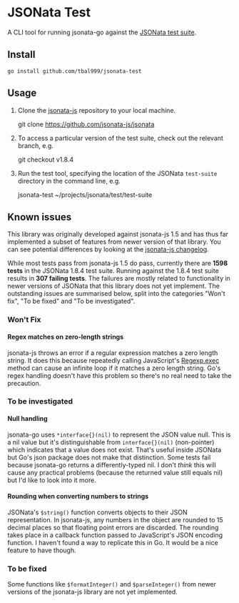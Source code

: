 # JSONata Test

A CLI tool for running jsonata-go against the [JSONata test suite](https://github.com/jsonata-js/jsonata/tree/master/test/test-suite).

## Install

    go install github.com/tbal999/jsonata-test

## Usage

1. Clone the [jsonata-js](https://github.com/jsonata-js/jsonata) repository to your local machine.

    git clone https://github.com/jsonata-js/jsonata

2. To access a particular version of the test suite, check out the relevant branch, e.g.

    git checkout v1.8.4

3. Run the test tool, specifying the location of the JSONata `test-suite` directory in the command line, e.g.

    jsonata-test ~/projects/jsonata/test/test-suite

## Known issues

This library was originally developed against jsonata-js 1.5 and has thus far implemented a subset of features from newer version of that library. You can see potential differences by looking at the [jsonata-js changelog](https://github.com/jsonata-js/jsonata/blob/master/CHANGELOG.md).

While most tests pass from jsonata-js 1.5 do pass, currently there are **1598 tests** in the JSONata 1.8.4 test suite. Running against the 1.8.4 test suite results in **307 failing tests**. The failures are mostly related to functionality in newer versions of JSONata that this library does not yet implement. The outstanding issues are summarised below, split into the categories "Won't fix", "To be fixed" and "To be investigated".

### Won't Fix

#### Regex matches on zero-length strings

jsonata-js throws an error if a regular expression matches a zero length string. It does this because repeatedly calling JavaScript's [Regexp.exec](https://developer.mozilla.org/en-US/docs/Web/JavaScript/Reference/Global_Objects/RegExp/exec) method can cause an infinite loop if it matches a zero length string. Go's regex handling doesn't have this problem so there's no real need to take the precaution.

### To be investigated

#### Null handling

jsonata-go uses `*interface{}(nil)` to represent the JSON value null. This is a nil value but it's distinguishable from `interface{}(nil)` (non-pointer) which indicates that a value does not exist. That's useful inside JSONata but Go's json package does not make that distinction. Some tests fail because jsonata-go returns a differently-typed nil. I don't *think* this will cause any practical problems (because the returned value still equals nil) but I'd like to look into it more.

#### Rounding when converting numbers to strings

JSONata's `$string()` function converts objects to their JSON representation. In jsonata-js, any numbers in the object are rounded to 15 decimal places so that floating point errors are discarded. The rounding takes place in a callback function passed to JavaScript's JSON encoding function. I haven't found a way to replicate this in Go. It would be a nice feature to have though.

### To be fixed
Some functions like `$formatInteger()` and `$parseInteger()` from newer versions of the jsonata-js library are not yet implemented.

